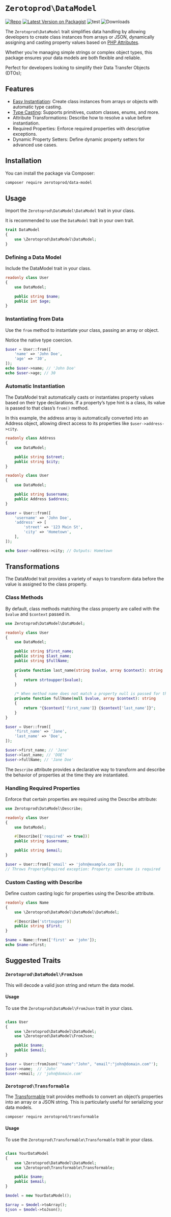# `Zerotoprod\DataModel`
[![Repo](https://img.shields.io/badge/github-gray?logo=github)](https://github.com/zero-to-prod/data-model)
[![Latest Version on Packagist](https://img.shields.io/packagist/v/zero-to-prod/data-model.svg)](https://packagist.org/packages/zero-to-prod/data-model)
![test](https://github.com/zero-to-prod/data-model/actions/workflows/phpunit.yml/badge.svg)
![Downloads](https://img.shields.io/packagist/dt/zero-to-prod/data-model.svg?style=flat-square&#41;]&#40;https://packagist.org/packages/zero-to-prod/data-model&#41)


The `Zerotoprod\DataModel` trait simplifies data handling by allowing developers to create class instances from arrays or JSON, dynamically
assigning and casting property values based on [PHP Attributes](https://www.php.net/manual/en/language.attributes.overview.php).

Whether you’re managing simple strings or complex object types, this package ensures your data models are both flexible and reliable.

Perfect for developers looking to simplify their Data Transfer Objects (DTOs);

## Features

- [Easy Instantiation](#instantiating-from-data): Create class instances from arrays or objects with automatic type casting.
- [Type Casting](#automatic-instantiation): Supports primitives, custom classes, enums, and more.
- Attribute Transformations: Describe how to resolve a value before instantiation.
- Required Properties: Enforce required properties with descriptive exceptions.
- Dynamic Property Setters: Define dynamic property setters for advanced use cases.

## Installation

You can install the package via Composer:

```bash
composer require zerotoprod/data-model
```

## Usage

Import the `Zerotoprod\DataModel\DataModel` trait in your class.

It is recommended to use the `DataModel` trait in your own trait.
```php
trait DataModel
{
    use \Zerotoprod\DataModel\DataModel;
}
```
### Defining a Data Model
Include the DataModel trait in your class.
```php
readonly class User
{
    use DataModel;

    public string $name;
    public int $age;
}
```
### Instantiating from Data
Use the `from` method to instantiate your class, passing an array or object.

Notice the native type coercion.
```php
$user = User::from([
    'name' => 'John Doe',
    'age' => '30',
]);
echo $user->name; // 'John Doe'
echo $user->age; // 30
```

### Automatic Instantiation
The DataModel trait automatically casts or instantiates property values based on their type declarations. 
If a property’s type hint is a class, its value is passed to that class’s `from()` method.

In this example, the address array is automatically converted into an Address object, 
allowing direct access to its properties like `$user->address->city`.
```php
readonly class Address
{
    use DataModel;

    public string $street;
    public string $city;
}

readonly class User
{
    use DataModel;

    public string $username;
    public Address $address;
}

$user = User::from([
    'username' => 'John Doe',
    'address' => [
        'street' => '123 Main St',
        'city' => 'Hometown',
    ],
]);

echo $user->address->city; // Outputs: Hometown
```
## Transformations
The DataModel trait provides a variety of ways to transform data before the value is assigned to the class property.

### Class Methods
By default, class methods matching the class property are called with the `$value` and `$context` passed in.

```php
use Zerotoprod\DataModel\DataModel;

readonly class User
{
    use DataModel;

    public string $first_name;
    public string $last_name;
    public string $fullName;
    
    private function last_name(string $value, array $context): string
    {
        return strtoupper($value);
    }

    /* When method name does not match a property null is passed for the $value */
    private function fullName(null $value, array $context): string
    {
        return "{$context['first_name']} {$context['last_name']}";
    }
}

$user = User::from([
    'first_name' => 'Jane',
    'last_name' => 'Doe',
]);

$user->first_name; // 'Jane'
$user->last_name; // 'DOE'
$user->fullName; // 'Jane Doe'
```

The `Describe` attribute provides a declarative way to transform and describe the behavior of properties at the time they are instantiated. 
### Handling Required Properties
Enforce that certain properties are required using the Describe attribute:
```php
use Zerotoprod\DataModel\Describe;

readonly class User
{
    use DataModel;

    #[Describe(['required' => true])]
    public string $username;

    public string $email;
}

$user = User::from(['email' => 'john@example.com']);
// Throws PropertyRequired exception: Property: username is required
```
### Custom Casting with Describe
Define custom casting logic for properties using the Describe attribute.
```php
readonly class Name
{
    use \Zerotoprod\DataModel\DataModel\DataModel;

    #[Describe('strtoupper')]
    public string $first;
}

$name = Name::from(['first' => 'john']);
echo $name->first;
```
## Suggested Traits

### `Zerotoprod\DataModel\FromJson`

This will decode a valid json string and return the data model.

#### Usage

To use the `Zerotoprod\DataModel\FromJson` trait in your class.

```php

class User
{
    use \Zerotoprod\DataModel\DataModel;
    use \Zerotoprod\DataModel\FromJson;

    public $name;
    public $email;
}

$user = User::fromJson('"name":"John", "email":"john@domain.com"');
$user->name;  // 'John'
$user->email; // 'john@domain.com'
```

### `Zerotoprod\Transformable`

The [Transformable](https://github.com/zero-to-prod/transformable) trait provides methods to convert an object’s properties into an array or a JSON
string. This is particularly useful for serializing your data models.

```bash
composer require zerotoprod/transformable
```

#### Usage

To use the `Zerotoprod\Transformable\Transformable` trait in your class.

```php

class YourDataModel
{
    use \Zerotoprod\DataModel\DataModel;
    use \Zerotoprod\Transformable\Transformable;

    public $name;
    public $email;
}

$model = new YourDataModel();

$array = $model->toArray();
$json = $model->toJson();
```